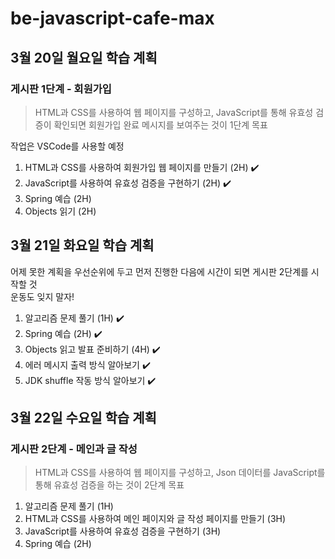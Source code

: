 # be-javascript-cafe-max

## 3월 20일 월요일 학습 계획

### 게시판 1단계 - 회원가입

> HTML과 CSS를 사용하여 웹 페이지를 구성하고, JavaScript를 통해 유효성 검증이 확인되면 회원가입 완료 메시지를 보여주는 것이 1단계 목표

작업은 VSCode를 사용할 예정

1. HTML과 CSS를 사용하여 회원가입 웹 페이지를 만들기 (2H) ✔️
2. JavaScript를 사용하여 유효성 검증을 구현하기 (2H) ✔️
3. Spring 예습 (2H)
4. Objects 읽기 (2H)

## 3월 21일 화요일 학습 계획

어제 못한 계획을 우선순위에 두고 먼저 진행한 다음에 시간이 되면 게시판 2단계를 시작할 것  
운동도 잊지 말자!

1. 알고리즘 문제 풀기 (1H) ✔️
2. Spring 예습 (2H) ✔️
3. Objects 읽고 발표 준비하기 (4H) ✔️
4. 에러 메시지 출력 방식 알아보기 ✔️
5. JDK shuffle 작동 방식 알아보기 ✔️

## 3월 22일 수요일 학습 계획

### 게시판 2단계 - 메인과 글 작성

> HTML과 CSS를 사용하여 웹 페이지를 구성하고, Json 데이터를 JavaScript를 통해 유효성 검증을 하는 것이 2단계 목표

1. 알고리즘 문제 풀기 (1H)
2. HTML과 CSS를 사용하여 메인 페이지와 글 작성 페이지를 만들기 (3H)
3. JavaScript를 사용하여 유효성 검증을 구현하기 (3H)
4. Spring 예습 (2H)
